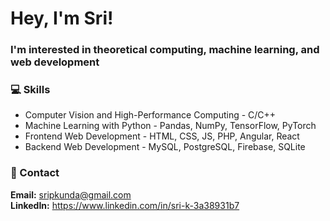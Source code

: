 # Hey, I'm Sri!
### I'm interested in theoretical computing, machine learning, and web development

### 💻 Skills

- Computer Vision and High-Performance Computing - C/C++
- Machine Learning with Python - Pandas, NumPy, TensorFlow, PyTorch
- Frontend Web Development - HTML, CSS, JS, PHP, Angular, React
- Backend Web Development - MySQL, PostgreSQL, Firebase, SQLite

### 📧 Contact

**Email:** [sripkunda@gmail.com](mailto:sripkunda@gmail.com)<br>
**LinkedIn:** https://www.linkedin.com/in/sri-k-3a38931b7
